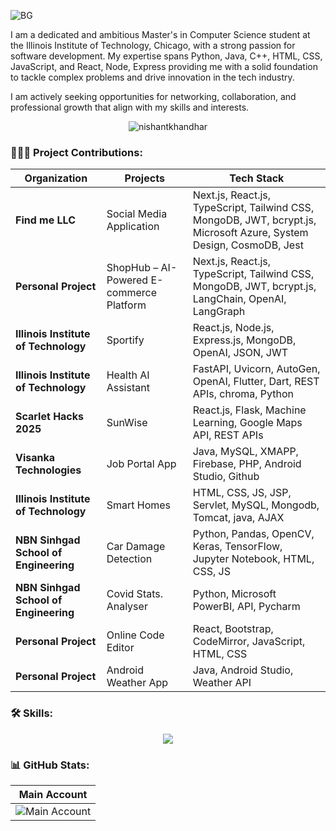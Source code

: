![BG](https://github.com/user-attachments/assets/9796febf-c241-45c2-81bb-04f38a097929)

I am a dedicated and ambitious Master's in Computer Science student at the Illinois Institute of Technology, Chicago, with a strong passion for software development. My expertise spans Python, Java, C++, HTML, CSS, JavaScript, and React, Node, Express providing me with a solid foundation to tackle complex problems and drive innovation in the tech industry. 

I am actively seeking opportunities for networking, collaboration, and professional growth that align with my skills and interests.

<p align="center">
  <img src="https://komarev.com/ghpvc/?username=nishant-k02&label=Profile%20Impressions&color=brightgreen&style=flat" alt="nishantkhandhar" />
</p>

<h3 align="left">👨🏻‍💻 Project Contributions:</h3>

<div align="center">

| Organization                               | Projects                                         | Tech Stack                                                                     |
| ------------------------------------------- | ------------------------------------------------ |  ---------------------------------------------------------------------------- |
| **Find me LLC**                             | Social Media Application                         | Next.js, React.js, TypeScript, Tailwind CSS, MongoDB, JWT, bcrypt.js, Microsoft Azure, System Design, CosmoDB, Jest                                                                                                                                                    |
| **Personal Project**        | ShopHub – AI-Powered E-commerce Platform                         | Next.js, React.js, TypeScript, Tailwind CSS, MongoDB, JWT, bcrypt.js, LangChain, OpenAI, LangGraph                                                                                                                                                    |
| **Illinois Institute of Technology**        | Sportify                                         | React.js, Node.js, Express.js, MongoDB, OpenAI, JSON, JWT                                                                                                                                                    |
| **Illinois Institute of Technology**        | Health AI Assistant                              | FastAPI, Uvicorn, AutoGen, OpenAI, Flutter, Dart, REST APIs, chroma, Python                                                                                                                                                    |
| **Scarlet Hacks 2025**                      | SunWise                                          | React.js, Flask, Machine Learning, Google Maps API, REST APIs                                                                                                                                                    |
| **Visanka Technologies**                    | Job Portal App                                   | Java, MySQL, XMAPP, Firebase, PHP, Android Studio, Github      |                                
| **Illinois Institute of Technology**        | Smart Homes                                      | HTML, CSS, JS, JSP, Servlet, MySQL, Mongodb, Tomcat, java, AJAX|                                
| **NBN Sinhgad School of Engineering**       | Car Damage Detection                             | Python, Pandas, OpenCV, Keras, TensorFlow, Jupyter Notebook, HTML, CSS, JS                                                                                                                                                     |                     
| **NBN Sinhgad School of Engineering**       | Covid Stats. Analyser                            | Python, Microsoft PowerBI, API, Pycharm                        |                                                       
| **Personal Project**                        | Online Code Editor                               | React, Bootstrap, CodeMirror, JavaScript, HTML, CSS            |                                           
| **Personal Project**                        | Android Weather App                              |  Java, Android Studio, Weather API                             |                               
                                                                     

</div>
<h3 align="left">🛠️ Skills:</h3>

<div align="center">
  <a href="https://www.linkedin.com/in/nishant-khandhar/">
    <img src="https://skillicons.dev/icons?i=ts,js,angular,react,flutter,dart,nodejs,nextjs,express,java,python,anaconda,cpp,php,html,md,css,mysql,mongodb,sqlite,git,github,vscode,postman,fastapi,firebase,aws,azure,docker,androidstudio,atom,eclipse,pycharm,idea,django,flask,sklearn,bootstrap,latex,vercel,figma&theme=light" />
  </a>
</div>

<h3 align="left">📊 GitHub Stats:</h3>

<div align="center">

|                                                                                   Main Account                                                                                   |
| :------------------------------------------------------------------------------------------------------------------------------------------------------------------------------: |
| ![Main Account](https://github-readme-streak-stats.herokuapp.com/?user=nishant-k02&theme=whatsapp-dark2&locale=en&border_radius=8&exclude_days=sat,sun&excludeDaysLabel=grey)    |
</div>
